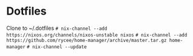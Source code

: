 # Dotfiles




Clone to ~/.dotfiles
`# nix-channel --add https://nixos.org/channels/nixos-unstable nixos`
`# nix-channel --add https://github.com/rycee/home-manager/archive/master.tar.gz home-manager`
`# nix-channel --update`
